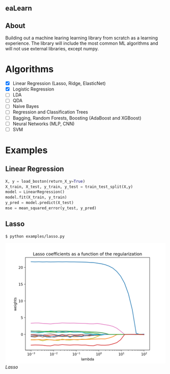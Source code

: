 ## eaLearn


## About

Building out a machine learing learning library from scratch as a learning experience. The library will include the most common ML algorithms and will not use external libraries, except numpy.

# Algorithms
- [x] Linear Regression (Lasso, Ridge, ElasticNet)
- [x] Logistic Regression
- [ ] LDA
- [ ] QDA
- [ ] Naive Bayes
- [ ] Regression and Classification Trees
- [ ] Bagging, Random Forests, Boosting (AdaBoost and XGBoost)
- [ ] Neural Networks (MLP, CNN)
- [ ] SVM

# Examples

## Linear Regression
```python
X, y = load_boston(return_X_y=True)
X_train, X_test, y_train, y_test = train_test_split(X,y)
model = LinearRegression()
model.fit(X_train, y_train)
y_pred = model.predict(X_test)
mse = mean_squared_error(y_test, y_pred)
```

## Lasso
    $ python examples/lasso.py
    
![Lasso Regularization](/examples/lasso.png)
*Lasso*